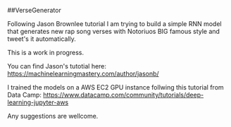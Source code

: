 ##VerseGenerator

Following Jason Brownlee tutorial I am trying to build a simple RNN model that generates new rap song verses with Notoriuos BIG famous style and tweet's it automatically.

This is a work in progress.

You can find Jason's tutotial here:
https://machinelearningmastery.com/author/jasonb/

I trained the models on a AWS EC2 GPU instance follwing this tutorial from Data Camp:
https://www.datacamp.com/community/tutorials/deep-learning-jupyter-aws

Any suggestions are wellcome. 
